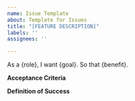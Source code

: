 ```yaml
---
name: Issue Template
about: Template for Issues
title: "[FEATURE DESCRIPTION]"
labels: ''
assignees: ''

---
```


As a {role}, I want {goal}. So that {benefit}.

**Acceptance Criteria**


**Definition of Success**
